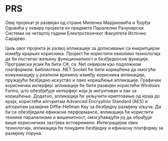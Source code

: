 # PRS

Овај пројекат је развијан од стране Миленка Марјановића и Ђорђа Одовића у оквиру пројекта из предмета Паралелни Рачунарски Системи на четвртој години Електротехичког Факултета Источно Сарајево.

Циљ овог пројекта је развој апликације за дописивање са енкрипцијом између крајњих кориcника. Пројект ће користити неколико технологија да би постигао жељену функционалност и безбједносне функције. Програмски језик ће бити C#, са .Net оквиром као подложном платформом. Библиотека .NET Socket ће бити коришћена да омогући комуникацију у реалном времену између корисника апликације, пружајући безбједно искуство и лако коришћење апликације. Графички кориснички интерфејс апликације ће бити развијен користећи Windows Forms, што обезбjеђује интерфејс који јe интуитиван и лак за коришћење. Додатно, апликација ће укључити криптовање од краја до краја, користећи алгоритам Advanced Encryption Standard (AES) и алгоритам размјене Diffie-Hellman Key за безбједну размјену кључа. Да би се обезбједиле ефикасне перформансе, апликација ће користити технике паралелизма и вишенитност, омогућавајући јој да обрађује више корисничких захтјева истовремено. Интеграцијом ових технологија, апликација ће понудити безбједну и ефикасну платформу за размјену порука.

